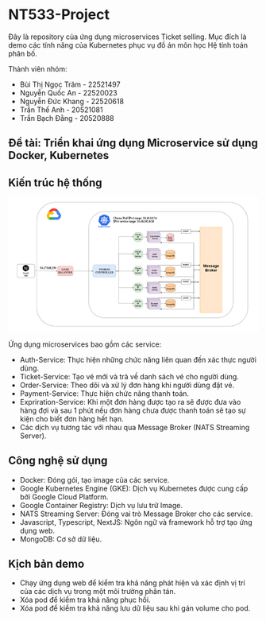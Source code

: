 # NT533-Project

Đây là repository của ứng dụng microservices Ticket selling. Mục đích là demo các tính năng của Kubernetes phục vụ đồ án môn học Hệ tính toán phân bố.

Thành viên nhóm:

- Bùi Thị Ngọc Trăm - 22521497
- Nguyễn Quốc An - 22520023
- Nguyễn Đức Khang - 22520618
- Trần Thế Anh - 20521081
- Trần Bạch Đằng - 20520888

## Đề tài: Triển khai ứng dụng Microservice sử dụng Docker, Kubernetes

## Kiến trúc hệ thống

![app architecture image](./app-architecture.png)

Ứng dụng microservices bao gồm các service:
- Auth-Service: Thực hiện những chức năng liên quan đến xác thực người dùng.
- Ticket-Service: Tạo vé mới và trả về danh sách vé cho người dùng.
- Order-Service: Theo dõi và xử lý đơn hàng khi người dùng đặt vé.
- Payment-Service: Thực hiện chức năng thanh toán.
- Expriration-Service: Khi một đơn hàng được tạo ra sẽ được đưa vào hàng đợi và sau 1 phút nếu đơn hàng chưa được thanh toán sẽ tạo sự kiện cho biết đơn hàng hết hạn.
- Các dịch vụ tương tác với nhau qua Message Broker (NATS Streaming Server).

## Công nghệ sử dụng

- Docker: Đóng gói, tạo image của các service.
- Google Kubernetes Engine (GKE): Dịch vụ Kubernetes được cung cấp bởi Google Cloud Platform.
- Google Container Registry: Dịch vụ lưu trữ Image.
- NATS Streaming Server: Đóng vai trò Message Broker cho các service.
- Javascript, Typescript, NextJS: Ngôn ngữ và framework hỗ trợ tạo ứng dụng web.
- MongoDB: Cơ sở dữ liệu.

## Kịch bản demo

- Chạy ứng dụng web để kiểm tra khả năng phát hiện và xác định vị trí của các dịch vụ trong một môi trường phân tán.
- Xóa pod để kiểm tra khả năng phục hồi.
- Xóa pod để kiểm tra khả năng lưu dữ liệu sau khi gán volume cho pod.
